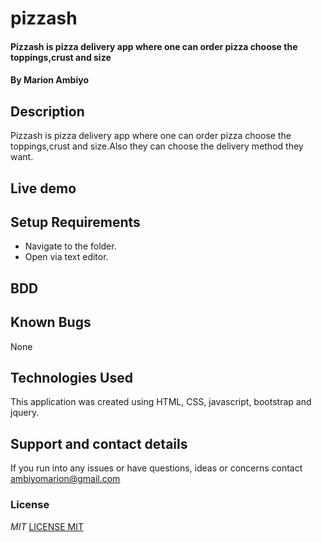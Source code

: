 # pizzash
#### Pizzash is pizza delivery app where one can order pizza choose the toppings,crust and size
#### By **Marion  Ambiyo**
## Description
Pizzash is pizza delivery app where one can order pizza choose the toppings,crust and size.Also they can choose the delivery method they want.
## Live demo

## Setup Requirements

* Navigate to the folder.
* Open via text editor.
## BDD

## Known Bugs
None
## Technologies Used
This application was created using HTML, CSS, javascript, bootstrap and jquery.
## Support and contact details
If you run into any issues or have questions, ideas or concerns contact ambiyomarion@gmail.com
### License
*MIT*
[LICENSE MIT](./LICENSE)
